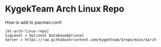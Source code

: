 # KygekTeam Arch Linux Repo

How to add to pacman.conf:
```
[kt-arch-linux-repo]
SigLevel = Optional DatabaseOptional
Server = https://raw.githubusercontent.com/kygekteam/$repo/main/$arch
```
